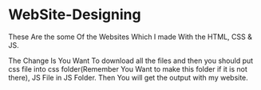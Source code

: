 # WebSite-Designing
These Are the some Of the Websites Which I made With the HTML, CSS &amp; JS.

The Change Is You Want To download all the files and then you should put css file into css folder(Remember You Want to make this folder if it is not there), JS File in JS Folder. Then You will get the output with my website.
